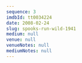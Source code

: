 ```yaml
---
sequence: 3
imdbId: tt0034224
date: 2008-02-24
slug: spooks-run-wild-1941
medium: null
venue: null
venueNotes: null
mediumNotes: null
---
```


